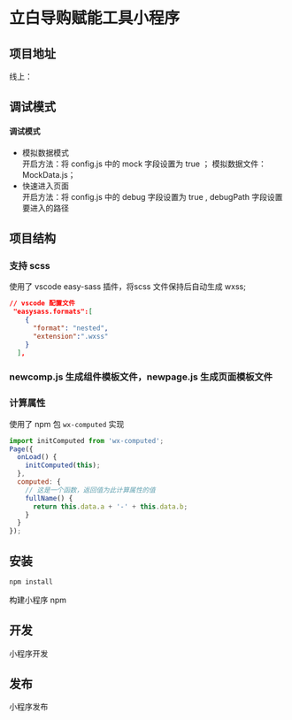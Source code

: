 # 立白导购赋能工具小程序

## 项目地址

线上：

## 调试模式

#### 调试模式

- 模拟数据模式  
  开启方法：将 config.js 中的 mock 字段设置为 true ；
  模拟数据文件：MockData.js；
- 快速进入页面  
  开启方法：将 config.js 中的 debug 字段设置为 true , debugPath 字段设置要进入的路径

## 项目结构

### 支持 scss

使用了 vscode easy-sass 插件，将scss 文件保持后自动生成 wxss;

```json
// vscode 配置文件
 "easysass.formats":[
    {
      "format": "nested",
      "extension":".wxss"
    }
  ],
```

### newcomp.js 生成组件模板文件，newpage.js 生成页面模板文件

### 计算属性

使用了 npm 包 `wx-computed` 实现

```js
import initComputed from 'wx-computed';
Page({
  onLoad() {
    initComputed(this);
  },
  computed: {
    // 这是一个函数，返回值为此计算属性的值
    fullName() {
      return this.data.a + '-' + this.data.b;
    }
  }
});
```

## 安装

```bash
npm install
```

构建小程序 npm

## 开发

小程序开发

## 发布

小程序发布

